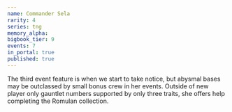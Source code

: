 ```yaml
---
name: Commander Sela
rarity: 4
series: tng
memory_alpha:
bigbook_tier: 9
events: 7
in_portal: true
published: true
---
```


The third event feature is when we start to take notice, but abysmal bases may be outclassed by small bonus crew in her events. Outside of new player only gauntlet numbers supported by only three traits, she offers help completing the Romulan collection.
